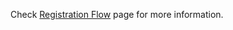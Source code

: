 Check [Registration Flow](https://github.com/AVerMedia-Technologies-Inc/CreatorCentralSDK/wiki/Registration-Flow) page for more information.